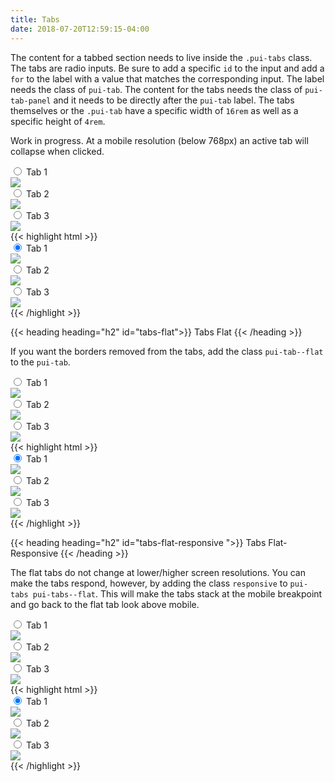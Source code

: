 ```yaml
---
title: Tabs
date: 2018-07-20T12:59:15-04:00
---
```

The content for a tabbed section needs to live inside the `.pui-tabs` class. The tabs are radio inputs.
Be sure to add a specific `id` to the input and add a `for` to the label with a value that matches the
corresponding input. The label needs the class of `pui-tab`.
The content for the tabs needs the class of `pui-tab-panel` and it needs to be directly after the `pui-tab` label.
The tabs themselves or the `.pui-tab` have a specific width of `16rem` as well as a specific
height of `4rem`.

Work in progress. At a mobile resolution (below 768px) an active tab will collapse when clicked. 

<div class="pui-tabs">
  <input type="radio" id="tab-input-a" name="tabs" checked>
  <label for="tab-input-a" class="pui-tab">
    <i class="pi-folder-open" focusable="false" aria-hidden="hidden"></i> Tab 1
  </label>
  <div class="pui-tab-panel">
    <img src="https://placeimg.com/640/480/animals?t=1565635383449" style="max-width: 100%;">
  </div>
  <input type="radio" id="tab-input-b" name="tabs">
  <label for="tab-input-b" class="pui-tab">
    <i class="pi-folder" focusable="false" aria-hidden="hidden"></i> Tab 2
  </label>
  <div class="pui-tab-panel">
    <img src="https://placeimg.com/640/480/animals?t=1565635267224" style="max-width: 100%;">
  </div>
  <input type="radio" id="tab-input-c" name="tabs">
  <label for="tab-input-c" class="pui-tab">
    <i class="pi-users" focusable="false" aria-hidden="hidden"></i> Tab 3
  </label>
  <div class="pui-tab-panel">
    <img src="https://placeimg.com/640/480/animals?t=1565635322782" style="max-width: 100%;">
  </div>
</div>

<div class="mt-3 mb-4">
{{< highlight html >}}
<div class="pui-tabs">
  <input type="radio" id="tab-input-a" name="tabs" checked>
  <label for="tab-input-a" class="pui-tab">
    <i class="pi-folder-open" focusable="false" aria-hidden="hidden"></i> Tab 1
  </label>
  <div class="pui-tab-panel">
    <img src="https://placeimg.com/640/480/animals?t=1565635383449" style="max-width: 100%;">
  </div>
  <input type="radio" id="tab-input-b" name="tabs">
  <label for="tab-input-b" class="pui-tab">
    <i class="pi-folder" focusable="false" aria-hidden="hidden"></i> Tab 2
  </label>
  <div class="pui-tab-panel">
    <img src="https://placeimg.com/640/480/animals?t=1565635267224" style="max-width: 100%;">
  </div>
  <input type="radio" id="tab-input-c" name="tabs">
  <label for="tab-input-c" class="pui-tab">
    <i class="pi-users" focusable="false" aria-hidden="hidden"></i> Tab 3
  </label>
  <div class="pui-tab-panel">
    <img src="https://placeimg.com/640/480/animals?t=1565635322782" style="max-width: 100%;">
  </div>
</div>
{{< /highlight >}}
</div>


{{< heading heading="h2" id="tabs-flat">}}
Tabs Flat
{{< /heading >}}

If you want the borders removed from the tabs, add the class `pui-tab--flat` to the `pui-tab`.

<div class="pui-tabs pui-tabs--flat">
  <input type="radio" id="tab-input-2a" name="tabs-2" checked>
  <label for="tab-input-2a" class="pui-tab">
    <i class="pi-folder-open" focusable="false" aria-hidden="hidden"></i> Tab 1
  </label>
  <div class="pui-tab-panel">
    <img src="https://placeimg.com/640/480/animals?t=1565635383449" style="max-width: 100%;">
  </div>
  <input type="radio" id="tab-input-2b" name="tabs-2">
  <label for="tab-input-2b" class="pui-tab">
    <i class="pi-folder" focusable="false" aria-hidden="hidden"></i> Tab 2
  </label>
  <div class="pui-tab-panel">
    <img src="https://placeimg.com/640/480/animals?t=1565635267224" style="max-width: 100%;">
  </div>
  <input type="radio" id="tab-input-2c" name="tabs-2">
  <label for="tab-input-2c" class="pui-tab">
    <i class="pi-users" focusable="false" aria-hidden="hidden"></i> Tab 3
  </label>
  <div class="pui-tab-panel">
    <img src="https://placeimg.com/640/480/animals?t=1565635322782" style="max-width: 100%;">
  </div>
</div>

<div class="mt-3 mb-4">
{{< highlight html >}}
<div class="pui-tabs pui-tabs--flat">
  <input type="radio" id="tab-input-2a" name="tabs-2" checked>
  <label for="tab-input-2a" class="pui-tab">
    <i class="pi-folder-open" focusable="false" aria-hidden="hidden"></i> Tab 1
  </label>
  <div class="pui-tab-panel">
    <img src="https://placeimg.com/640/480/animals?t=1565635383449" style="max-width: 100%;">
  </div>
  <input type="radio" id="tab-input-2b" name="tabs-2">
  <label for="tab-input-2b" class="pui-tab">
    <i class="pi-folder" focusable="false" aria-hidden="hidden"></i> Tab 2
  </label>
  <div class="pui-tab-panel">
    <img src="https://placeimg.com/640/480/animals?t=1565635267224" style="max-width: 100%;">
  </div>
  <input type="radio" id="tab-input-2c" name="tabs-2">
  <label for="tab-input-2c" class="pui-tab">
    <i class="pi-users" focusable="false" aria-hidden="hidden"></i> Tab 3
  </label>
  <div class="pui-tab-panel">
    <img src="https://placeimg.com/640/480/animals?t=1565635322782" style="max-width: 100%;">
  </div>
</div>
{{< /highlight >}}
</div>



{{< heading heading="h2" id="tabs-flat-responsive ">}}
Tabs Flat-Responsive 
{{< /heading >}}

The flat tabs do not change at lower/higher screen resolutions. You can make the tabs respond, however, by adding
the class `responsive` to `pui-tabs pui-tabs--flat`. This will make the tabs stack at the mobile breakpoint and 
go back to the flat tab look above mobile.


<div class="pui-tabs pui-tabs--flat responsive">
  <input type="radio" id="tab-input-ar" name="tabs-r" checked>
  <label for="tab-input-ar" class="pui-tab">
    <i class="pi-folder-open" focusable="false" aria-hidden="hidden"></i> Tab 1
  </label>
  <div class="pui-tab-panel">
    <img src="https://placeimg.com/640/480/animals?t=1565635383449" style="max-width: 100%;">
  </div>
  <input type="radio" id="tab-input-br" name="tabs-r">
  <label for="tab-input-br" class="pui-tab">
    <i class="pi-folder" focusable="false" aria-hidden="hidden"></i> Tab 2
  </label>
  <div class="pui-tab-panel">
    <img src="https://placeimg.com/640/480/animals?t=1565635267224" style="max-width: 100%;">
  </div>
  <input type="radio" id="tab-input-cr" name="tabs-r">
  <label for="tab-input-cr" class="pui-tab">
    <i class="pi-users" focusable="false" aria-hidden="hidden"></i> Tab 3
  </label>
  <div class="pui-tab-panel">
    <img src="https://placeimg.com/640/480/animals?t=1565635322782" style="max-width: 100%;">
  </div>
</div>

<div class="mt-3 mb-4">
{{< highlight html >}}
<div class="pui-tabs pui-tabs--flat responsive">
  <input type="radio" id="tab-input-ar" name="tabs-r" checked>
  <label for="tab-input-ar" class="pui-tab">
    <i class="pi-folder-open" focusable="false" aria-hidden="hidden"></i> Tab 1
  </label>
  <div class="pui-tab-panel">
    <img src="https://placeimg.com/640/480/animals?t=1565635383449" style="max-width: 100%;">
  </div>
  <input type="radio" id="tab-input-br" name="tabs-r">
  <label for="tab-input-br" class="pui-tab">
    <i class="pi-folder" focusable="false" aria-hidden="hidden"></i> Tab 2
  </label>
  <div class="pui-tab-panel">
    <img src="https://placeimg.com/640/480/animals?t=1565635267224" style="max-width: 100%;">
  </div>
  <input type="radio" id="tab-input-cr" name="tabs-r">
  <label for="tab-input-cr" class="pui-tab">
    <i class="pi-users" focusable="false" aria-hidden="hidden"></i> Tab 3
  </label>
  <div class="pui-tab-panel">
    <img src="https://placeimg.com/640/480/animals?t=1565635322782" style="max-width: 100%;">
  </div>
</div>
{{< /highlight >}}
</div>
